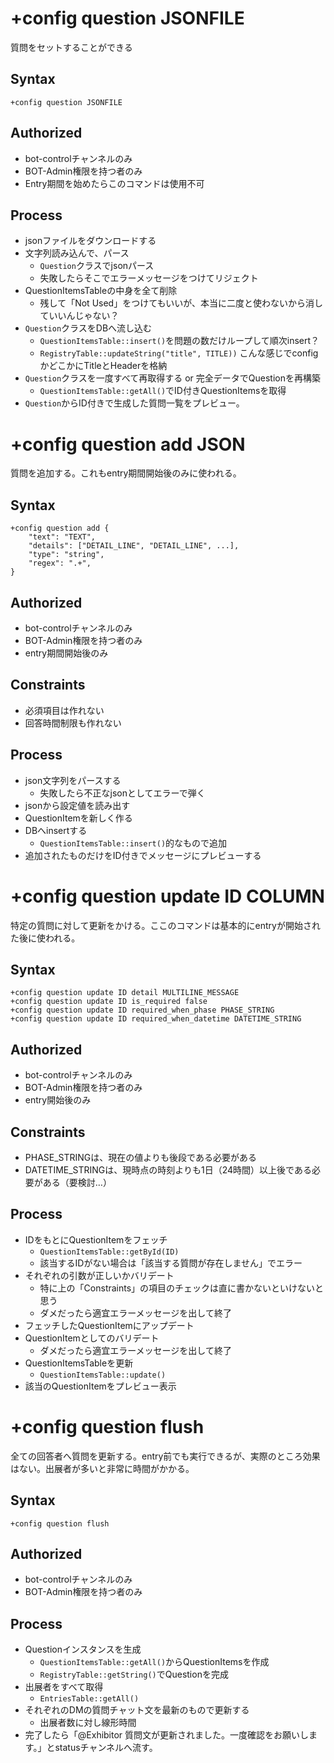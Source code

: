 # +config question JSONFILE
質問をセットすることができる

## Syntax

```
+config question JSONFILE
```

## Authorized
- bot-controlチャンネルのみ
- BOT-Admin権限を持つ者のみ
- Entry期間を始めたらこのコマンドは使用不可

## Process
- jsonファイルをダウンロードする
- 文字列読み込んで、パース
    - `Question`クラスでjsonパース
    - 失敗したらそこでエラーメッセージをつけてリジェクト
- QuestionItemsTableの中身を全て削除
    - 残して「Not Used」をつけてもいいが、本当に二度と使わないから消していいんじゃない？
- `Question`クラスをDBへ流し込む
    - `QuestionItemsTable::insert()`を問題の数だけループして順次insert？
    - `RegistryTable::updateString("title", TITLE))` こんな感じでconfigかどこかにTitleとHeaderを格納
- `Question`クラスを一度すべて再取得する or 完全データでQuestionを再構築
    - `QuestionItemsTable::getAll()`でID付きQuestionItemsを取得
- `Question`からID付きで生成した質問一覧をプレビュー。

# +config question add JSON

質問を追加する。これもentry期間開始後のみに使われる。

## Syntax

```
+config question add {
    "text": "TEXT",
    "details": ["DETAIL_LINE", "DETAIL_LINE", ...],
    "type": "string",
    "regex": ".+",
}
```

## Authorized
- bot-controlチャンネルのみ
- BOT-Admin権限を持つ者のみ
- entry期間開始後のみ

## Constraints
- 必須項目は作れない
- 回答時間制限も作れない

## Process
- json文字列をパースする
    - 失敗したら不正なjsonとしてエラーで弾く
- jsonから設定値を読み出す
- QuestionItemを新しく作る
- DBへinsertする
    - `QuestionItemsTable::insert()`的なもので追加
- 追加されたものだけをID付きでメッセージにプレビューする

# +config question update ID COLUMN

特定の質問に対して更新をかける。ここのコマンドは基本的にentryが開始された後に使われる。

## Syntax

```
+config question update ID detail MULTILINE_MESSAGE
+config question update ID is_required false
+config question update ID required_when_phase PHASE_STRING
+config question update ID required_when_datetime DATETIME_STRING
```

## Authorized
- bot-controlチャンネルのみ
- BOT-Admin権限を持つ者のみ
- entry開始後のみ

## Constraints
- PHASE_STRINGは、現在の値よりも後段である必要がある
- DATETIME_STRINGは、現時点の時刻よりも1日（24時間）以上後である必要がある（要検討…）

## Process
- IDをもとにQuestionItemをフェッチ
    - `QuestionItemsTable::getById(ID)`
    - 該当するIDがない場合は「該当する質問が存在しません」でエラー
- それぞれの引数が正しいかバリデート
    - 特に上の「Constraints」の項目のチェックは直に書かないといけないと思う
    - ダメだったら適宜エラーメッセージを出して終了
- フェッチしたQuestionItemにアップデート
- QuestionItemとしてのバリデート
    - ダメだったら適宜エラーメッセージを出して終了
- QuestionItemsTableを更新
    - `QuestionItemsTable::update()`
- 該当のQuestionItemをプレビュー表示

# +config question flush
全ての回答者へ質問を更新する。entry前でも実行できるが、実際のところ効果はない。出展者が多いと非常に時間がかかる。

## Syntax

```
+config question flush
```

## Authorized
- bot-controlチャンネルのみ
- BOT-Admin権限を持つ者のみ

## Process
- Questionインスタンスを生成
    - `QuestionItemsTable::getAll()`からQuestionItemsを作成
    - `RegistryTable::getString()`でQuestionを完成
- 出展者をすべて取得
    - `EntriesTable::getAll()`
- それぞれのDMの質問チャット文を最新のもので更新する
    - 出展者数に対し線形時間
- 完了したら「@Exhibitor 質問文が更新されました。一度確認をお願いします。」とstatusチャンネルへ流す。